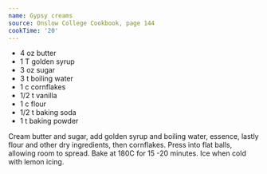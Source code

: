 ```yaml
---
name: Gypsy creams
source: Onslow College Cookbook, page 144
cookTime: '20'
---
```


* 4 oz butter
* 1 T golden syrup
* 3 oz sugar
* 3 t boiling water
* 1 c cornflakes
* 1/2 t vanilla
* 1 c flour
* 1/2 t baking soda
* 1 t baking powder

Cream butter and sugar, add golden syrup and boiling water, essence, lastly flour and other dry ingredients, then cornflakes.  Press into flat balls, allowing room to spread.  Bake at 180C for 15 -20 minutes.  Ice when cold with lemon icing.

